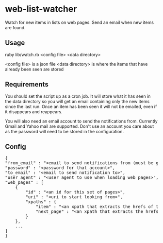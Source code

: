 web-list-watcher
================

Watch for new items in lists on web pages. Send an email when new items are found.

Usage
-----

ruby lib/watch.rb &lt;config file&gt; &lt;data directory&gt;

&lt;config file&gt; is a json file
&lt;data directory&gt; is where the items that have already been seen are stored

Requirements
------------

You should set the script up as a cron job. It will store what it has seen in the data directory so you will get an
email containing only the new items since the last run. Once an item has been seen it will not be emailed, even if it
disappears and reappears.

You will also need an email account to send the notifications from. Currently Gmail and Yahoo mail are supported.
Don't use an account you care about as the password will need to be stored in the configuration.

Config
------
<pre>
{
"from_email" : "&lt;email to send notifications from (must be gmail.com or yahoo.com&gt;",
"password" : "&lt;password for that account&gt;",
"to_email" : "&lt;email to send notification to&gt;",
"user_agent" : "&lt;user agent to use when loading web pages&gt;",
"web_pages" : [
	{
		"id" : "&lt;an id for this set of pages&gt;",
		"uri" : "&lt;uri to start looking from&gt;",
		"xpaths" : {
			"item" : "&lt;an xpath that extracts the hrefs of the items you are interested in&gt;",
			"next_page" : "&lt;an xpath that extracts the hrefs of the next page of items&gt;"
		}
	},
	...
]
}
</pre>